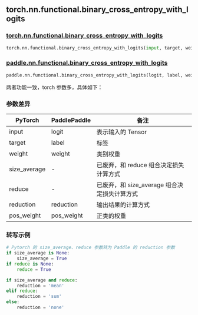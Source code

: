 ## torch.nn.functional.binary_cross_entropy_with_logits

### [torch.nn.functional.binary_cross_entropy_with_logits](https://pytorch.org/docs/stable/generated/torch.nn.functional.binary_cross_entropy_with_logits.html?highlight=binary_cross_entropy_with_logits#torch.nn.functional.binary_cross_entropy_with_logits)

```python
torch.nn.functional.binary_cross_entropy_with_logits(input, target, weight=None, size_average=None, reduce=None, reduction='mean', pos_weight=None)
```

### [paddle.nn.functional.binary_cross_entropy_with_logits](https://www.paddlepaddle.org.cn/documentation/docs/zh/api/paddle/nn/functional/binary_cross_entropy_with_logits_cn.html)

```python
paddle.nn.functional.binary_cross_entropy_with_logits(logit, label, weight=None, reduction='mean', pos_weight=None, name=None)
```

两者功能一致，torch 参数多，具体如下：
### 参数差异
| PyTorch       | PaddlePaddle | 备注                                                   |
| ------------- | ------------ | ------------------------------------------------------ |
| input         | logit        | 表示输入的 Tensor                                       |
| target        | label        | 标签                                                   |
| weight        | weight       | 类别权重                                                |
| size_average  | -            | 已废弃，和 reduce 组合决定损失计算方式                      |
| reduce        | -            | 已废弃，和 size_average 组合决定损失计算方式                |
| reduction     | reduction    | 输出结果的计算方式                                       |
| pos_weight    | pos_weight   | 正类的权重                                              |

### 转写示例

```python
# Pytorch 的 size_average、reduce 参数转为 Paddle 的 reduction 参数
if size_average is None:
    size_average = True
if reduce is None:
    reduce = True

if size_average and reduce:
    reduction = 'mean'
elif reduce:
    reduction = 'sum'
else:
    reduction = 'none'
```
